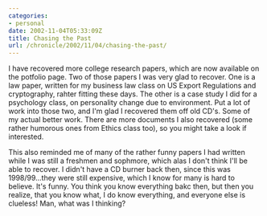 ```yaml
---
categories:
- personal
date: 2002-11-04T05:33:09Z
title: Chasing the Past
url: /chronicle/2002/11/04/chasing-the-past/
---
```


I have recovered more college research papers, which are now available on the potfolio page.  Two of those papers I was very glad to recover.  One is a law paper, written for my business law class on US Export Regulations and cryptography, rahter fitting these days.  The other is a case study I did for a psychology class, on personality change due to environment.  Put a lot of work into those two, and I'm glad I recovered them off old CD's.  Some of my actual better work.  There are more documents I also recovered (some rather humorous ones from Ethics class too), so you might take a look if interested.

This also reminded me of many of the rather funny papers I had written while I was still a freshmen and sophmore, which alas I don't think I'll be able to recover.  I didn't have a CD burner back then, since this was 1998/99...they were still expensive, which I know for many is hard to believe.  It's funny.  You think you know everything bakc then, but then you realize, that you know what, I do know everything, and everyone else is clueless!  Man, what was I thinking?
